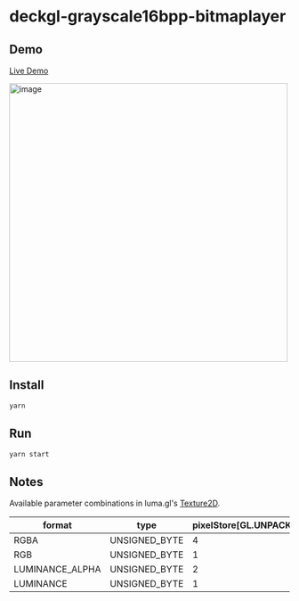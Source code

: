 # deckgl-grayscale16bpp-bitmaplayer

## Demo

[Live Demo](https://seotaro.github.io/deckgl-grayscale16bpp-bitmaplayer/)

<img width="500" alt="image" src="https://user-images.githubusercontent.com/46148606/226151583-fd146b8e-a70a-42b6-a15c-65d11eed9c33.png">

## Install

```bash
yarn
```

## Run

```bash
yarn start
```

## Notes

Available parameter combinations in luma.gl's [Texture2D](https://tsherif.github.io/luma.gl/docs/api-reference/webgl/texture-2d.html).

|  format  |  type  |  pixelStore[GL.UNPACK_ALIGNMENT]   |  *bpp*  |
| ---- | ---- | ---- | ---- |
|  RGBA  |  UNSIGNED_BYTE  |  4  |  *32*  |
|  RGB  |  UNSIGNED_BYTE  |  1  |  *24*  |
|  LUMINANCE_ALPHA  |  UNSIGNED_BYTE  |  2  |  *16*  |
|  LUMINANCE  |  UNSIGNED_BYTE  |  1  |  *8*  |
